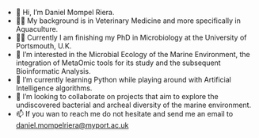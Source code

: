 - 👋  Hi, I’m Daniel Mompel Riera.
- 👨‍🎓  My background is in Veterinary Medicine and more specifically in Aquaculture. 
- 👨‍🔬  Currently I am finishing my PhD in Microbiology at the University of Portsmouth, U.K.
- 👀  I’m interested in the Microbial Ecology of the Marine Environment, the integration of MetaOmic tools for its study and the subsequent Bioinformatic Analysis.
- 🌱  I’m currently learning Python while playing around with Artificial Intelligence algorithms.
- 💞️  I’m looking to collaborate on projects that aim to explore the undiscovered bacterial and archeal diversity of the marine environment.
- 📫  If you wan to reach me do not hesitate and send me an email to daniel.mompelriera@myport.ac.uk

<!---
Mompel226/Mompel226 is a ✨ special ✨ repository because its `README.md` (this file) appears on your GitHub profile.
You can click the Preview link to take a look at your changes.
--->
